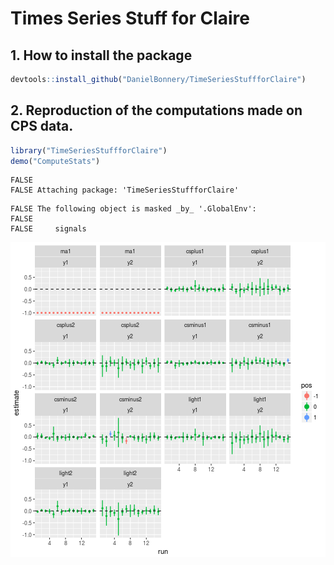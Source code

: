 # Times Series Stuff for Claire 

## 1. How to install the package

```r
devtools::install_github("DanielBonnery/TimeSeriesStuffforClaire")
```


## 2. Reproduction of the computations made on CPS data. 


```r
library("TimeSeriesStuffforClaire")
demo("ComputeStats")
```

```
FALSE 
FALSE Attaching package: 'TimeSeriesStuffforClaire'
```

```
FALSE The following object is masked _by_ '.GlobalEnv':
FALSE 
FALSE     signals
```

![plot of chunk r2](figure/r2-1.png)

